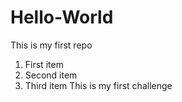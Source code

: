 # Hello-World
This is my first repo
1. First item
2. Second item
3. Third item
This is my first challenge

